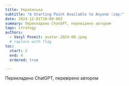 ```yaml
---
title: Українська
subtitle: "A Starting Point Available to Anyone :zap:"
date: 2024-12-01T10:00:00Z
summary: Перекладено ChatGPT, перевірено автором
tags: strategy
authors:
  - Vasyl Posmit: avatar.2024-08.jpeg 
  # raplace with flag
toc:
  start: 2
  end: 4
  ordered: true

---
```


Перекладено ChatGPT, перевірено автором